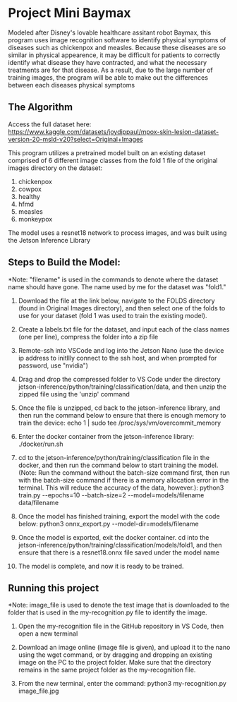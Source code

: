 # Project Mini Baymax

Modeled after Disney's lovable healthcare assitant robot Baymax, this program uses image recognition software to identify physical symptoms of diseases such as chickenpox and measles. Because these diseases are so similar in physical appearence, it may be difficult for patients to correctly identify what disease they have contracted, and what the necessary treatments are for that disease. As a result, due to the large number of training images, the program will be able to make out the differences between each diseases physical symptoms

## The Algorithm

Access the full dataset here: https://www.kaggle.com/datasets/joydippaul/mpox-skin-lesion-dataset-version-20-msld-v20?select=Original+Images

This program utilizes a pretrained model built on an existing dataset comprised of 6 different image classes from the fold 1 file of the original images directory on the dataset:
1. chickenpox
2. cowpox
3. healthy
4. hfmd
5. measles
6. monkeypox

The model uses a resnet18 network to process images, and was built using the Jetson Inference Library

## Steps to Build the Model:

*Note: "filename" is used in the commands to denote where the dataset name should have gone. The name used by me for the dataset was "fold1."

1. Download the file at the link below, navigate to the FOLDS directory (found in Original Images directory), and then select one of the folds to use for your dataset (fold 1 was used to train the existing model).

2. Create a labels.txt file for the dataset, and input each of the class names (one per line), compress the folder into a zip file

3. Remote-ssh into VSCode and log into the Jetson Nano (use the device ip address to initllly connect to the ssh host, and when prompted for password, use "nvidia") 

4. Drag and drop the compressed folder to VS Code under the directory jetson-inference/python/training/classification/data, and then unzip the zipped file using the 'unzip' command

5. Once the file is unzipped, cd back to the jetson-inference library, and then run the command below to ensure that there is enough memory to train the device:
        echo 1 | sudo tee /proc/sys/vm/overcommit_memory

6. Enter the docker container from the jetson-inference library: ./docker/run.sh

7. cd to the jetson-inference/python/training/classification file in the docker, and then run the command below to start training the model. (Note: Run the command without the batch-size command first, then run with the batch-size command if there is a memory allocation error in the terminal. This will reduce the accuracy of the data, however.):
        python3 train.py --epochs=10 --batch-size=2 --model=models/filename data/filename

8. Once the model has finished training, export the model with the code below:
        python3 onnx_export.py --model-dir=models/filename

9. Once the model is exported, exit the docker container. cd into the jetson-inference/python/training/classification/models/fold1, and then ensure that there is a resnet18.onnx file saved under the model name

10. The model is complete, and now it is ready to be trained.

## Running this project

*Note: image_file is used to denote the test image that is downloaded to the folder that is used in the my-recognition.py file to identify the image.

1. Open the my-recognition file in the GitHub repository in VS Code, then open a new terminal

2. Download an image online (image file is given), and upload it to the nano using the wget command, or by dragging and dropping an existing image on the PC to the project folder. Make sure that the directory remains in the same project folder as the my-recognition file.
        
3. From the new terminal, enter the command:
        python3 my-recognition.py image_file.jpg
